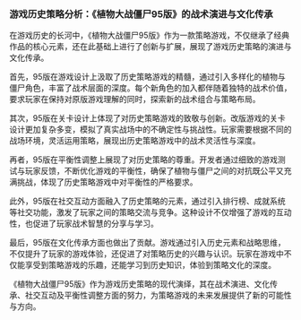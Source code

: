 ### 游戏历史策略分析：《植物大战僵尸95版》的战术演进与文化传承

在游戏历史的长河中，《植物大战僵尸95版》作为一款策略游戏，不仅继承了经典作品的核心元素，还在此基础上进行了创新与扩展，展现了游戏历史策略的演进与文化传承。

首先，95版在游戏设计上汲取了历史策略游戏的精髓，通过引入多样化的植物与僵尸角色，丰富了战术层面的深度。每个新角色的加入都伴随着独特的战术价值，要求玩家在保持对原版游戏理解的同时，探索新的战术组合与策略布局。

其次，95版在关卡设计上体现了对历史策略游戏的致敬与创新。改版游戏的关卡设计更加复杂多变，模拟了真实战场中的不确定性与挑战性。玩家需要根据不同的战场环境，灵活运用策略，展现出历史策略游戏中的战术灵活性与深度。

再者，95版在平衡性调整上展现了对历史策略的尊重。开发者通过细致的游戏测试与玩家反馈，不断优化游戏的平衡性，确保了植物与僵尸之间的对抗既公平又充满挑战，体现了历史策略游戏中对平衡性的严格要求。

此外，95版在社交互动方面融入了历史策略的元素，通过引入排行榜、成就系统等社交功能，激发了玩家之间的策略交流与竞争。这种设计不仅增强了游戏的互动性，也促进了玩家战术智慧的分享与学习。

最后，95版在文化传承方面也做出了贡献。游戏通过引入历史元素和战略思维，不仅提升了玩家的游戏体验，还促进了对策略历史的兴趣与认识。玩家在游戏中不仅能享受到策略游戏的乐趣，还能学习到历史知识，体验到策略文化的深度。

《植物大战僵尸95版》作为游戏历史策略的现代演绎，其在战术演进、文化传承、社交互动及平衡性调整方面的努力，为策略游戏的未来发展提供了新的可能性与方向。